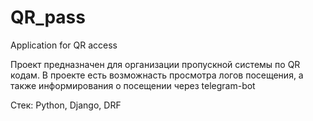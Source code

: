 # QR_pass
Application for QR access

Проект предназначен для организации пропускной системы по QR кодам.
В проекте есть возможнасть просмотра логов посещения, а также информирования
о посещении через telegram-bot

Стек: 
Python, Django, DRF
